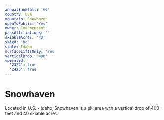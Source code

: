 ```yaml
---
annualSnowfall: '60'
country: USA
mountain: Snowhaven
openToPublic: 'Yes'
owner: Independent
passAffiliations: ''
skiableAcres: '40'
skied: 'No'
state: Idaho
surfaceLiftsOnly: 'Yes'
verticalDrop: '400'
operated:
  '2324': true
  '2425': true
---
```



# Snowhaven

Located in U.S. - Idaho, Snowhaven is a ski area with a vertical drop of 400 feet and 40 skiable acres.
